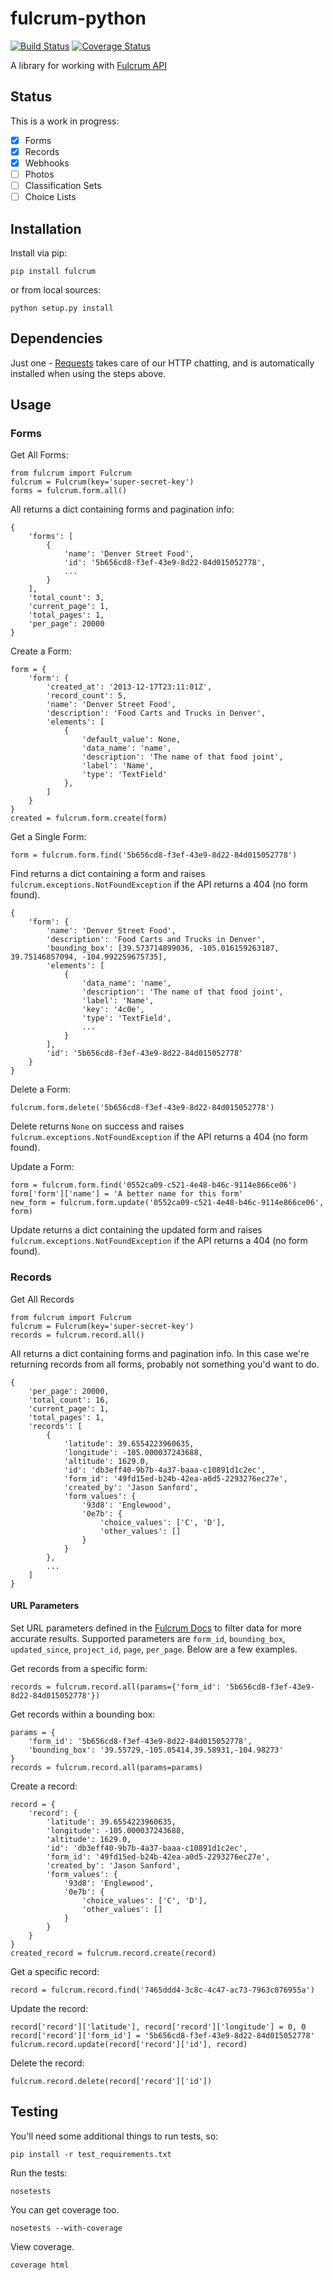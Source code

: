 # fulcrum-python

[![Build Status](https://api.travis-ci.org/JasonSanford/fulcrum-python.png)](https://travis-ci.org/JasonSanford/fulcrum-python)&nbsp;[![Coverage Status](https://coveralls.io/repos/JasonSanford/fulcrum-python/badge.png?branch=master)](https://coveralls.io/r/JasonSanford/fulcrum-python?branch=master)

A library for working with [Fulcrum API](http://fulcrumapp.com/developers/api/)

## Status

This is a work in progress:

* [X] Forms
* [X] Records
* [X] Webhooks
* [ ] Photos
* [ ] Classification Sets
* [ ] Choice Lists

## Installation

Install via pip:

    pip install fulcrum

or from local sources:

    python setup.py install

## Dependencies

Just one - [Requests](http://docs.python-requests.org/en/latest/) takes care of our HTTP chatting, and is automatically installed when using the steps above.

## Usage

### Forms

Get All Forms:

    from fulcrum import Fulcrum
    fulcrum = Fulcrum(key='super-secret-key')
    forms = fulcrum.form.all()

All returns a dict containing forms and pagination info:

    {
        'forms': [
            {
                'name': 'Denver Street Food',
                'id': '5b656cd8-f3ef-43e9-8d22-84d015052778',
                ...
            }
        ],
        'total_count': 3,
        'current_page': 1,
        'total_pages': 1,
        'per_page': 20000
    }

Create a Form:

    form = {
        'form': {
            'created_at': '2013-12-17T23:11:01Z',
            'record_count': 5,
            'name': 'Denver Street Food',
            'description': 'Food Carts and Trucks in Denver',
            'elements': [
                {
                    'default_value': None,
                    'data_name': 'name',
                    'description': 'The name of that food joint',
                    'label': 'Name',
                    'type': 'TextField'
                },
            ]
        }
    }
    created = fulcrum.form.create(form)

Get a Single Form:

    form = fulcrum.form.find('5b656cd8-f3ef-43e9-8d22-84d015052778')

Find returns a dict containing a form and raises `fulcrum.exceptions.NotFoundException` if the API returns a 404 (no form found).

    {
        'form': {
            'name': 'Denver Street Food',
            'description': 'Food Carts and Trucks in Denver',
            'bounding_box': [39.573714899036, -105.016159263187, 39.75146857094, -104.992259675735],
            'elements': [
                {
                    'data_name': 'name',
                    'description': 'The name of that food joint',
                    'label': 'Name',
                    'key': '4c0e',
                    'type': 'TextField',
                    ...
                }
            ],
            'id': '5b656cd8-f3ef-43e9-8d22-84d015052778'
        }
    }

Delete a Form:

    fulcrum.form.delete('5b656cd8-f3ef-43e9-8d22-84d015052778')

Delete returns `None` on success and raises `fulcrum.exceptions.NotFoundException` if the API returns a 404 (no form found).

Update a Form:

    form = fulcrum.form.find('0552ca09-c521-4e48-b46c-9114e866ce06')
    form['form']['name'] = 'A better name for this form'
    new_form = fulcrum.form.update('0552ca09-c521-4e48-b46c-9114e866ce06', form)

Update returns a dict containing the updated form and raises `fulcrum.exceptions.NotFoundException` if the API returns a 404 (no form found).

### Records

Get All Records

    from fulcrum import Fulcrum
    fulcrum = Fulcrum(key='super-secret-key')
    records = fulcrum.record.all()

All returns a dict containing forms and pagination info. In this case we're returning records from all forms, probably not something you'd want to do.

    {
        'per_page': 20000,
        'total_count': 16,
        'current_page': 1,
        'total_pages': 1,
        'records': [
            {
                'latitude': 39.6554223960635,
                'longitude': -105.000037243688,
                'altitude': 1629.0,
                'id': 'db3eff40-9b7b-4a37-baaa-c10891d1c2ec',
                'form_id': '49fd15ed-b24b-42ea-a0d5-2293276ec27e',
                'created_by': 'Jason Sanford',
                'form_values': {
                    '93d8': 'Englewood',
                    '0e7b': {
                        'choice_values': ['C', 'D'],
                        'other_values': []
                    }
                }
            },
            ...
        ]
    }

#### URL Parameters

Set URL parameters defined in the [Fulcrum Docs](http://fulcrumapp.com/developers/api/records/#query-params) to filter data for more accurate results. Supported parameters are `form_id`, `bounding_box`, `updated_since`, `project_id`, `page`, `per_page`. Below are a few examples.

Get records from a specific form:

    records = fulcrum.record.all(params={'form_id': '5b656cd8-f3ef-43e9-8d22-84d015052778'})

Get records within a bounding box:

    params = {
        'form_id': '5b656cd8-f3ef-43e9-8d22-84d015052778',
        'bounding_box': '39.55729,-105.05414,39.58931,-104.98273'
    }
    records = fulcrum.record.all(params=params)

Create a record:

    record = {
        'record': {
            'latitude': 39.6554223960635,
            'longitude': -105.000037243688,
            'altitude': 1629.0,
            'id': 'db3eff40-9b7b-4a37-baaa-c10891d1c2ec',
            'form_id': '49fd15ed-b24b-42ea-a0d5-2293276ec27e',
            'created_by': 'Jason Sanford',
            'form_values': {
                '93d8': 'Englewood',
                '0e7b': {
                    'choice_values': ['C', 'D'],
                    'other_values': []
                }
            }
        }
    }
    created_record = fulcrum.record.create(record)

Get a specific record:

    record = fulcrum.record.find('7465ddd4-3c8c-4c47-ac73-7963c076955a')

Update the record:

    record['record']['latitude'], record['record']['longitude'] = 0, 0
    record['record']['form_id'] = '5b656cd8-f3ef-43e9-8d22-84d015052778'
    fulcrum.record.update(record['record']['id'], record)

Delete the record:

    fulcrum.record.delete(record['record']['id'])

## Testing

You'll need some additional things to run tests, so:

    pip install -r test_requirements.txt

Run the tests:

    nosetests

You can get coverage too.

    nosetests --with-coverage

View coverage.

    coverage html

